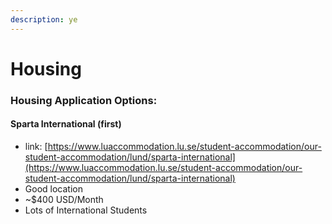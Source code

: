 ```yaml
---
description: ye
---
```


# Housing

### Housing Application Options:

#### Sparta International (first)

* link: [https://www.luaccommodation.lu.se/student-accommodation/our-student-accommodation/lund/sparta-international](https://www.luaccommodation.lu.se/student-accommodation/our-student-accommodation/lund/sparta-international)
* Good location
* \~$400 USD/Month
* Lots of International Students
